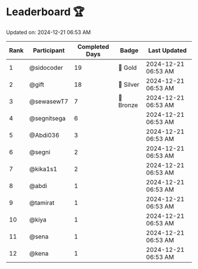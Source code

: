 # Leaderboard 🏆

Updated on: 2024-12-21 06:53 AM

| Rank | Participant       | Completed Days | Badge      | Last Updated         |
|------|-------------------|----------------|------------|----------------------|
| 1    | @sidocoder        | 19             | 🏅 Gold     | 2024-12-21 06:53 AM |
| 2    | @gift             | 18             | 🥈 Silver   | 2024-12-21 06:53 AM |
| 3    | @sewasewT7        | 7              | 🥉 Bronze   | 2024-12-21 06:53 AM |
| 4    | @segnitsega       | 6              |            | 2024-12-21 06:53 AM |
| 5    | @Abdi036          | 3              |            | 2024-12-21 06:53 AM |
| 6    | @segni            | 2              |            | 2024-12-21 06:53 AM |
| 7    | @kika1s1          | 2              |            | 2024-12-21 06:53 AM |
| 8    | @abdi             | 1              |            | 2024-12-21 06:53 AM |
| 9    | @tamirat          | 1              |            | 2024-12-21 06:53 AM |
| 10   | @kiya             | 1              |            | 2024-12-21 06:53 AM |
| 11   | @sena             | 1              |            | 2024-12-21 06:53 AM |
| 12   | @kena             | 1              |            | 2024-12-21 06:53 AM |
